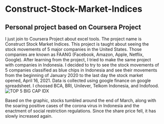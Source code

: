 # Construct-Stock-Market-Indices
## Personal project based on Coursera Project
I just join to Coursera Project about excel tools. The project name is Construct Stock Market Indices.
This project is taught about seeing the stock movements of 5 major companies in the United States. 
Those companies are known as FAANG (Facebook, Amazon, Apple, Netflix, Google).
After learning from the project, I tried to make the same project with companies in Indonesia. 
I decided to try to see the stock movements of 5 companies classified as blue chips in Indonesia 
and see their movements from the beginning of January 2020 to the last day the stock market opened, April 16, 2021.
Data is collected using google finance on google spreadsheet.
I choosed BCA, BRI, Unilever, Telkom Indonesia, and Indofood.
![TOP 5 BIG CAP IDX](https://user-images.githubusercontent.com/37357768/115137272-6ad2ea00-a04f-11eb-8517-30770d358074.png)


Based on the graphic, stocks tumbled around the end of March, along with the soaring positive cases of the corona virus in Indonesia 
and the enactment of social restriction regulations.
Since the share price fell, it has slowly increased again.
